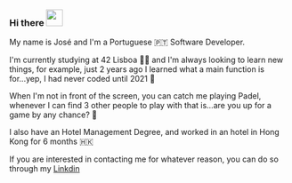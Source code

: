 ### Hi there <img src="https://raw.githubusercontent.com/MartinHeinz/MartinHeinz/master/wave.gif" width="30px" height="30px" />

My name is José and I'm a Portuguese :portugal: Software Developer.

I'm currently studying at 42 Lisboa :man_technologist: and I'm always looking to learn new things, for example, just 2 years ago I learned what a main function is for...yep, I had never coded until 2021 :eyes:

When I'm not in front of the screen, you can catch me playing Padel, whenever I can find 3 other people to play with that is...are you up for a game by any chance? :tennis:

I also have an Hotel Management Degree, and worked in an hotel in Hong Kong for 6 months :hong_kong:

If you are interested in contacting me for whatever reason, you can do so through my [Linkdin](https://www.linkedin.com/in/jos%C3%A9-pedro-santos-0a3652134/)

<!--
**J0Santos/J0Santos** is a ✨ _special_ ✨ repository because its `README.md` (this file) appears on your GitHub profile.

<!-- links to your social media accounts -->

[1]: https://github.com/J0Santos
[2]: https://www.linkedin.com/in/jos%C3%A9-pedro-santos-0a3652134/
